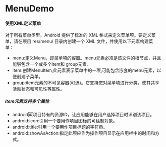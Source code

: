 # MenuDemo

#### 使用XML定义菜单

对于所有菜单类型，Android 提供了标准的 XML 格式来定义菜单项。要定义菜单，请在项目 res/menu/ 目录内创建一个 XML 文件，并使用以下元素构建菜单：

* menu:定义Menu，即菜单项的容器。menu元素必须是该文件的根节点，并且能够包含一个或多个item和 group元素.
* item:创建MenuItem,此元素表示菜单中的一项,可能包含嵌套的menu元素，以便创建子菜单。
* group:item元素的不可见容器(可选)。它支持您对菜单项进行分类，使其共享活动状态和可见性等属性。
##### item元素支持多个属性

* android:id:项目特有的资源ID，让应用能够在用户选择项目时识别该项目。
* android:icon:引用一个要用作项目图标的可绘制对象。
* android:title:引用一个要用作项目标题的字符串。
* android:showAsAction:指定此项应作为操作项目显示在应用栏中的时间和方式。



